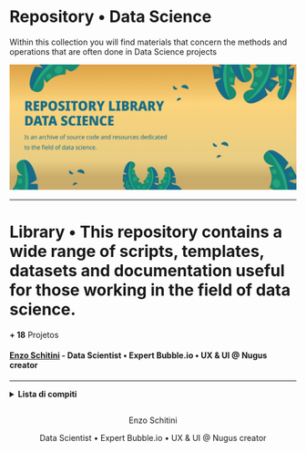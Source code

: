 # Repository • Data Science
Within this collection you will find materials that concern the methods and operations that are often done in Data Science projects

<img src="https://github.com/enzoschitini/repository-data-science-library/blob/main/image/Repository.png?raw=true" alt="capa">

---

# **Library** • This repository contains a wide range of scripts, templates, datasets and documentation useful for those working in the field of data science.
**+ 18** Projetos 
#### [Enzo Schitini](https://www.linkedin.com/in/enzoschitini/) - Data Scientist • Expert Bubble.io • UX & UI @ Nugus creator

---

<details><summary><b>Lista di compiti</b></summary>

<p align="center">
<img src="https://github.com/enzoschitini/repository-data-science-library/blob/main/image/Decision%20Trees.png?raw=true"
  alt="Size Limit comment in pull request about bundle size changes"
  width="686" height="289">
</p>

### Decision Trees

Impariamo quali sono le fesi dello sviluppo, come farlo e i termini tecnici

1. Add the `size-limit` section and the `size` script to your `package.json`:

</details>

##

<p align="center">
  Enzo Schitini
</p>

<p align="center">
  Data Scientist • Expert Bubble.io • UX & UI @ Nugus creator
</p>
